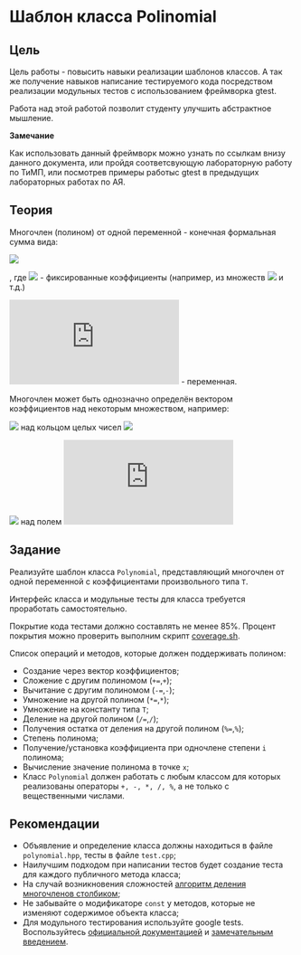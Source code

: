 # Шаблон класса Polinomial

## Цель

Цель работы - повысить навыки реализации шаблонов классов. А так же получение навыков написание тестируемого кода посредством реализации модульных тестов с использованием фреймворка gtest.

Работа над этой работой позволит студенту улучшить абстрактное мышление.

**Замечание**

Как использовать данный фреймворк можно узнать по ссылкам внизу данного документа, или пройдя соответсвующую лабораторную работу по ТиМП, или посмотрев примеры работыс gtest в предыдущих лабораторных работах по АЯ.

## Теория

Многочлен (полином) от одной переменной - конечная формальная сумма вида:

![](https://latex.codecogs.com/gif.latex?\sum_{i}^{n}c_{i}x^{i}=c_{0}&plus;c_{1}x^{1}&plus;...&plus;c_{n}x^{n})

, где
![](https://latex.codecogs.com/gif.latex?c_{i}) - фиксированные коэффициенты (например, из множеств  ![](https://latex.codecogs.com/gif.latex?\mathbb{Z},\mathbb{R},\mathbb{C},F_q) и т.д.)

![](https://latex.codecogs.com/gif.latex?x) - переменная.

Многочлен может быть однозначно определён вектором коэффициентов над некоторым множеством, например:

![](https://latex.codecogs.com/gif.latex?[1,-12,0,-42]=x^{3}-12x^{2}-42) над кольцом целых чисел ![](https://latex.codecogs.com/gif.latex?\mathbb{Z})

![](https://latex.codecogs.com/gif.latex?[1,0,0,1,1]=x^{4}&plus;x&plus;1) над полем ![](https://latex.codecogs.com/gif.latex?F_2)

## Задание
Реализуйте шаблон класса `Polynomial`, представляющий многочлен от одной переменной с коэффициентами произвольного типа `T`.

Интерфейс класса и модульные тесты для класса требуется проработать самостоятельно.

Покрытие кода тестами должно составлять не менее 85%. Процент покрытия можно проверить выполним скрипт [coverage.sh](scripts/coverage.sh).

Список операций и методов, которые должен поддерживать полином:
- Создание через вектор коэффициентов;
- Сложение с другим полиномом (`+=`,`+`);
- Вычитание с другим полиномом (`-=`,`-`);
- Умножение на другой полином (`*=`,`*`);
- Умножение на константу типа `T`;
- Деление на другой полином (`/=`,`/`);
- Получения остатка от деления на другой полином (`%=`,`%`);
- Степень полинома;
- Получение/установка коэффициента при одночлене степени `i` полинома;
- Вычисление значение полинома в точке `x`;
- Класс `Polynomial` должен работать с любым классом для которых реализованы операторы `+, -, *, /, %`, а не только с вещественными числами.

## Рекомендации
- Объявление и определение класса должны находиться в файле `polynomial.hpp`, тесты в файле `test.cpp`;
- Наилучшим подходом при написании тестов будет создание теста для каждого публичного метода класса;
- На случай возникновения сложностей [алгоритм деления многочленов столбиком](https://ru.wikipedia.org/wiki/%D0%94%D0%B5%D0%BB%D0%B5%D0%BD%D0%B8%D0%B5_%D0%BC%D0%BD%D0%BE%D0%B3%D0%BE%D1%87%D0%BB%D0%B5%D0%BD%D0%BE%D0%B2_%D1%81%D1%82%D0%BE%D0%BB%D0%B1%D0%B8%D0%BA%D0%BE%D0%BC);
- Не забывайте о модификаторе `const` у методов, которые не изменяют содержимое объекта класса;
- Для модульного тестирования используйте google tests. Воспользуйтесь [официальной документацией](https://github.com/google/googletest/blob/master/googletest/docs/primer.md) и [замечательным введением](https://www.ibm.com/developerworks/ru/library/au-googletestingframework/).
